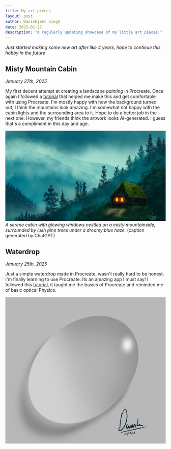 ```yaml
---
title: My art pieces
layout: post
author: Danishjeet Singh
date: 2025-01-27
description: "A regularly updating showcase of my little art pieces."
---
```


*Just started making some new art after like 4 years, hope to continue this hobby in the future*

## Misty Mountain Cabin 
*January 27th, 2025*

My first decent attempt at creating a landscape *painting* in Procreate. Once again I followed a [tutorial](https://www.youtube.com/watch?v=fCVJcZpB6BQ) that helped me make this and get comfortable with using Procreate. I'm mostly happy with how the background turned out, I think the mountains look amazing. I'm somewhat not happy with the cabin lights and the surrounding area to it. Hope to do a better job in the next one. However, my friends think the artwork looks AI-generated. I guess that's a compliment in this day and age.

![misty_mountain_cabin](../assets/misc/art/misty_mountain_cabin.jpeg)
*A serene cabin with glowing windows nestled on a misty mountainside, surrounded by lush pine trees under a dreamy blue haze.* (caption generated by ChatGPT)

## Waterdrop 
*January 25th, 2025*

Just a simple waterdrop made in Procreate, wasn't really hard to be honest. I'm finally learning to use Procreate. Its an amazing app I must say!
I followed this [tutorial](https://www.youtube.com/watch?v=uqyYDjADkOo), it taught me the basics of Procreate and reminded me of basic optical Physics.

![waterdrop](../assets/misc/art/waterdrop.jpg)
